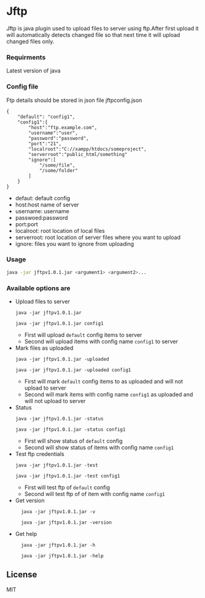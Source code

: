 # Jftp

Jftp is java plugin used to upload files to server using ftp.After first upload it will automatically detects changed file so that next time it will upload changed files only.
### Requirments
Latest version of java
### Config file
Ftp details should be stored in json file jftpconfig.json
```
{
    "default": "config1",
    "config1":{
        "host":"ftp.example.com",
        "username":"user",
        "password":"password",
        "port":"21",
        "localroot":"C://xampp/htdocs/someproject",
        "serverroot":"public_html/something"
		"ignore":[
            "/some/file",
			"/some/folder"
        ]
    }
}
```
  - defaut: default config
  - host:host name of server
  - username: username
  - passwoed:password
  - port:port
  - localroot: root location of local files
  - serverroot: root location of server files where you want to upload
  - ignore: files you want to ignore from uploading
### Usage

```sh
java -jar jftpv1.0.1.jar <argument1> <argument2>...
```

### Available options are
- Upload files to server
    ```
    java -jar jftpv1.0.1.jar
    
    java -jar jftpv1.0.1.jar config1
    ```
    - First will upload `default` config items to server 
    - Second will upload items with config name  `config1` to server
- Mark files as uploaded
    ```
    java -jar jftpv1.0.1.jar -uploaded
    
    java -jar jftpv1.0.1.jar -uploaded config1
    ```
     - First will mark `default` config items to as uploaded and will not upload to server  
    - Second will mark items with config name `config1`  as uploaded and will not upload to server  
- Status
    ```
    java -jar jftpv1.0.1.jar -status
    
    java -jar jftpv1.0.1.jar -status config1
    ```
    - First will show status of `default` config
    - Second will show status of items with config name `config1`
- Test ftp credentials
    ```
    java -jar jftpv1.0.1.jar -test
    
    java -jar jftpv1.0.1.jar -test config1
    ```
    - First will test ftp  of `default` config
    - Second will test ftp  of of item with config name `config1`
- Get version
  ```
    java -jar jftpv1.0.1.jar -v
    
    java -jar jftpv1.0.1.jar -version
    ```
- Get help
  ```
    java -jar jftpv1.0.1.jar -h
    
    java -jar jftpv1.0.1.jar -help
    ```
    

License
----
MIT
